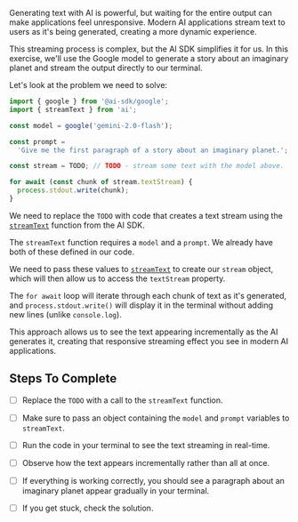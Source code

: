 Generating text with AI is powerful, but waiting for the entire output can make applications feel unresponsive. Modern AI applications stream text to users as it's being generated, creating a more dynamic experience.

This streaming process is complex, but the AI SDK simplifies it for us. In this exercise, we'll use the Google model to generate a story about an imaginary planet and stream the output directly to our terminal.

Let's look at the problem we need to solve:

```ts
import { google } from '@ai-sdk/google';
import { streamText } from 'ai';

const model = google('gemini-2.0-flash');

const prompt =
  'Give me the first paragraph of a story about an imaginary planet.';

const stream = TODO; // TODO - stream some text with the model above.

for await (const chunk of stream.textStream) {
  process.stdout.write(chunk);
}
```

We need to replace the `TODO` with code that creates a text stream using the [`streamText`](./main.ts) function from the AI SDK.

The `streamText` function requires a `model` and a `prompt`. We already have both of these defined in our code.

We need to pass these values to [`streamText`](./main.ts) to create our `stream` object, which will then allow us to access the `textStream` property.

The `for await` loop will iterate through each chunk of text as it's generated, and `process.stdout.write()` will display it in the terminal without adding new lines (unlike `console.log`).

This approach allows us to see the text appearing incrementally as the AI generates it, creating that responsive streaming effect you see in modern AI applications.

## Steps To Complete

- [ ] Replace the `TODO` with a call to the `streamText` function.

- [ ] Make sure to pass an object containing the `model` and `prompt` variables to `streamText`.

- [ ] Run the code in your terminal to see the text streaming in real-time.

- [ ] Observe how the text appears incrementally rather than all at once.

- [ ] If everything is working correctly, you should see a paragraph about an imaginary planet appear gradually in your terminal.

- [ ] If you get stuck, check the solution.
